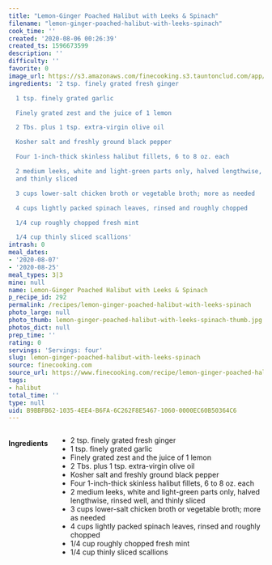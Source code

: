 ```yaml
---
title: "Lemon-Ginger Poached Halibut with Leeks & Spinach"
filename: "lemon-ginger-poached-halibut-with-leeks-spinach"
cook_time: ''
created: '2020-08-06 00:26:39'
created_ts: 1596673599
description: ''
difficulty: ''
favorite: 0
image_url: https://s3.amazonaws.com/finecooking.s3.tauntonclud.com/app/uploads/2017/04/18204806/051095094-05-poached-halibut-leeks-spinach-main.jpg
ingredients: '2 tsp. finely grated fresh ginger

  1 tsp. finely grated garlic

  Finely grated zest and the juice of 1 lemon

  2 Tbs. plus 1 tsp. extra-virgin olive oil

  Kosher salt and freshly ground black pepper

  Four 1-inch-thick skinless halibut fillets, 6 to 8 oz. each

  2 medium leeks, white and light-green parts only, halved lengthwise, rinsed well,
  and thinly sliced

  3 cups lower-salt chicken broth or vegetable broth; more as needed

  4 cups lightly packed spinach leaves, rinsed and roughly chopped

  1/4 cup roughly chopped fresh mint

  1/4 cup thinly sliced scallions'
intrash: 0
meal_dates:
- '2020-08-07'
- '2020-08-25'
meal_types: 3|3
mine: null
name: Lemon-Ginger Poached Halibut with Leeks & Spinach
p_recipe_id: 292
permalink: /recipes/lemon-ginger-poached-halibut-with-leeks-spinach
photo_large: null
photo_thumb: lemon-ginger-poached-halibut-with-leeks-spinach-thumb.jpg
photos_dict: null
prep_time: ''
rating: 0
servings: 'Servings: four'
slug: lemon-ginger-poached-halibut-with-leeks-spinach
source: finecooking.com
source_url: https://www.finecooking.com/recipe/lemon-ginger-poached-halibut-with-leeks-spinach
tags:
- halibut
total_time: ''
type: null
uid: B9BBFB62-1035-4EE4-B6FA-6C262F8E5467-1060-0000EC60B50364C6
---
```

<div class="large-8 medium-7 columns" id="writeup">	</div><!-- #writeup -->
</div><!-- #row-one -->
<div class="row" id="row-two">	<div class="medium-4 small-5 columns" id="ingredients"><h4>Ingredients</h4><div class="box box-ingredients content"><ul>
<li>2 tsp. finely grated fresh ginger</li>
<li>1 tsp. finely grated garlic</li>
<li>Finely grated zest and the juice of 1 lemon</li>
<li>2 Tbs. plus 1 tsp. extra-virgin olive oil</li>
<li>Kosher salt and freshly ground black pepper</li>
<li>Four 1-inch-thick skinless halibut fillets, 6 to 8 oz. each</li>
<li>2 medium leeks, white and light-green parts only, halved lengthwise, rinsed well, and thinly sliced</li>
<li>3 cups lower-salt chicken broth or vegetable broth; more as needed</li>
<li>4 cups lightly packed spinach leaves, rinsed and roughly chopped</li>
<li>1/4 cup roughly chopped fresh mint</li>
<li>1/4 cup thinly sliced scallions</li>
</ul>
</div>	</div>	<div class="medium-6 small-7 columns" id="directions">	</div>